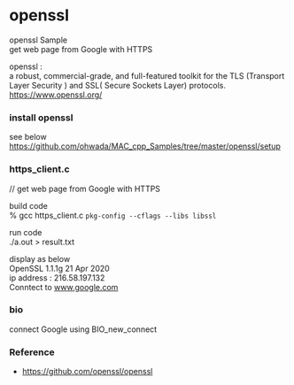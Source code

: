 openssl
===============

openssl Sample <br/>
get web page from Google with HTTPS  <br/>

openssl : <br/>
a robust, commercial-grade, and full-featured toolkit for the TLS (Transport Layer Security )  and SSL( Secure Sockets Layer) protocols. <br/>
https://www.openssl.org/ <br/>


###  install openssl 
see below <br/>
https://github.com/ohwada/MAC_cpp_Samples/tree/master/openssl/setup <br/>


### https_client.c <br/>
// get web page from Google with HTTPS

build code <br/>
% gcc https_client.c `pkg-config --cflags --libs libssl` <br/>

run code  <br/>
./a.out > result.txt <br/>

display as below <br/>
OpenSSL 1.1.1g  21 Apr 2020 <br/>
ip address : 216.58.197.132 <br/>
Conntect to www.google.com <br/>

### bio <br/>
connect Google using BIO_new_connect <br/>

### Reference <br/>
- https://github.com/openssl/openssl

